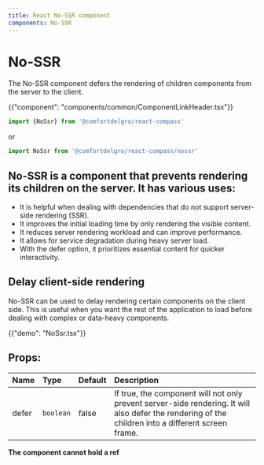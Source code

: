 ```yaml
---
title: React No-SSR component
components: No-SSR
---
```


# No-SSR

<p class="description">The No-SSR component defers the rendering of children components from the server to the client.</p>

{{"component": "components/common/ComponentLinkHeader.tsx"}}

```jsx
import {NoSsr} from '@comfortdelgro/react-compass'
```

or

```jsx
import NoSsr from '@comfortdelgro/react-compass/nossr'
```

## No-SSR is a component that prevents rendering its children on the server. It has various uses:

- It is helpful when dealing with dependencies that do not support server-side rendering (SSR).
- It improves the initial loading time by only rendering the visible content.
- It reduces server rendering workload and can improve performance.
- It allows for service degradation during heavy server load.
- With the defer option, it prioritizes essential content for quicker interactivity.

## Delay client-side rendering

No-SSR can be used to delay rendering certain components on the client side. This is useful when you want the rest of the application to load before dealing with complex or data-heavy components.

{{"demo": "NoSsr.tsx"}}

## Props:

| Name  | Type      | Default | Description                                                                                                                                         |
| :---- | :-------- | :------ | :-------------------------------------------------------------------------------------------------------------------------------------------------- |
| defer | `boolean` | false   | If true, the component will not only prevent server-side rendering. It will also defer the rendering of the children into a different screen frame. |

**The component cannot hold a ref**
